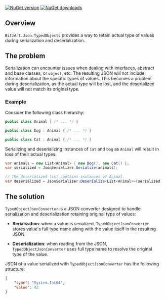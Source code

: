 [![NuGet version](https://img.shields.io/nuget/v/BitzArt.Json.TypedObjects.svg)](https://www.nuget.org/packages/BitzArt.Json.TypedObjects/)
[![NuGet downloads](https://img.shields.io/nuget/dt/BitzArt.Json.TypedObjects.svg)](https://www.nuget.org/packages/BitzArt.Json.TypedObjects/)

## Overview
`BitzArt.Json.TypedObjects` provides a way to retain actual type of values during serialization and deserialization.

## The problem
Serialization can encounter issues when dealing with interfaces, abstract and base classes, or `object`, etc. The resulting JSON will not include information about the specific types of values. This becomes a problem during deserialization, as the actual type will be lost, and the deserialized value will not match its original type.

### Example
Consider the following class hierarchy:

```csharp
public class Animal { /* ... */ }

public class Dog : Animal { /* ... */ } 

public class Cat : Animal { /* ... */ }
```

Serializing and deserializing instances of `Cat` and `Dog` as `Animal` will result in loss of their actual types:

```csharp
var animals = new List<Animal> { new Dog(), new Cat() };
var serialized = JsonSerializer.Serialize(animals);

// The deserialized list contains instances of Animal.
var deserialized = JsonSerializer.Deserialize<List<Animal>>(serialized);
```

## The solution
`TypedObjectJsonConverter` is a JSON converter designed to handle serialization and deserialization retaining original type of values:

 - __Serialization__: when a value is serialized, `TypedObjectJsonConverter` stores value's full type name along with the value itself in the resulting JSON.

- __Deserialization__: when reading from the JSON, `TypedObjectJsonConverter` uses full type name to resolve the original type of the value.

JSON of a value serialized with `TypedObjectJsonConverter` has the following structure:

```json
{
	"type": "System.Int64",
	"value": 42
}
``` 
